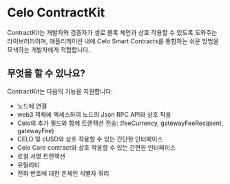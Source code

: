 # Celo ContractKit

ContractKit는 개발자와 검증자가 셀로 블록 체인과 상호 작용할 수 있도록 도와주는 라이브러리이며, 애플리케이션 내에 Celo Smart Contracts를 통합하는 쉬운 방법을 모색하는 개발자에게 적합합니다.

## 무엇을 할 수 있나요?

ContractKit는 다음의 기능을 지원합니다:

- 노드에 연결
- web3 객체에 액세스하여 노드의 Json RPC API와 상호 작용
- Celo의 추가 필드와 함께 트랜잭션 전송: (feeCurrency, gatewayFeeRecipient, gatewayFee)
- CELO 및 cUSD와 상호 작용할 수 있는 간단한 인터페이스
- Celo Core contract와 상호 작용할 수 있는 간편한 인터페이스
- 로컬 서명 트랜잭션
- 유틸리티
- 전화 번호에 대한 온체인 식별자 쿼리

